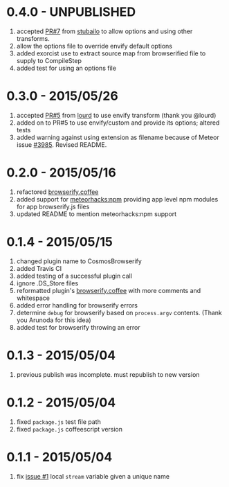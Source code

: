 # 0.4.0 - UNPUBLISHED

1. accepted [PR#7](https://github.com/elidoran/cosmos-browserify/pull/7) from [stubailo](https://github.com/stubailo) to allow options and using other transforms.
2. allow the options file to override envify default options
3. added exorcist use to extract source map from browserified file to supply to CompileStep
4. added test for using an options file

# 0.3.0 - 2015/05/26

1. accepted [PR#5](https://github.com/elidoran/cosmos-browserify/pull/5) from [lourd](https://github.com/lourd) to use envify transform (thank you @lourd)
2. added on to PR#5 to use envify/custom and provide its options; altered tests
3. added warning against using extension as filename because of Meteor issue [#3985](https://github.com/meteor/meteor/issues/3985). Revised README.

# 0.2.0 - 2015/05/16

1. refactored  [browserify.coffee](https://github.com/elidoran/cosmos-browserify/blob/master/plugin/browserify.coffee)
2. added support for [meteorhacks:npm](https://github.com/meteorhacks/npm) providing app level npm modules for app browserify.js files
3. updated README to mention meteorhacks:npm support

# 0.1.4 - 2015/05/15

1. changed plugin name to CosmosBrowserify
2. added Travis CI
3. added testing of a successful plugin call
4. ignore .DS_Store files
5. reformatted plugin's [browserify.coffee](https://github.com/elidoran/cosmos-browserify/blob/master/plugin/browserify.coffee) with more comments and whitespace
6. added error handling for browserify errors
7. determine `debug` for browserify based on `process.argv` contents. (Thank you Arunoda for this idea)
8. added test for browserify throwing an error

# 0.1.3 - 2015/05/04

1. previous publish was incomplete. must republish to new version

# 0.1.2 - 2015/05/04

1. fixed `package.js` test file path
2. fixed `package.js` coffeescript version

# 0.1.1 - 2015/05/04

1. fix [issue #1](https://github.com/elidoran/cosmos-browserify/issues/1) local `stream` variable given a unique name
